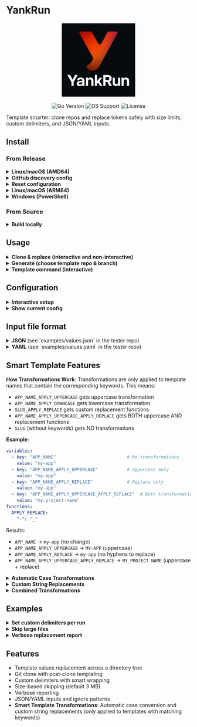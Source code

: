# YankRun

<div align="center">
  <img src="doc/logo.png" alt="YankRun" width="200">
  <p>
    <img src="https://img.shields.io/badge/Go-1.22%2B-00ADD8?style=flat-square&logo=go" alt="Go Version">
    <img src="https://img.shields.io/badge/OS-Linux%20%7C%20macOS%20%7C%20Windows-darkblue?style=flat-square&logo=windows" alt="OS Support">
    <img src="https://img.shields.io/badge/License-MIT-green?style=flat-square" alt="License">
  </p>
</div>

Template smarter: clone repos and replace tokens safely with size limits, custom delimiters, and JSON/YAML inputs.

## Install

### From Release
<details>
<summary><strong>Linux/macOS (AMD64)</strong></summary>

```sh
curl -L https://github.com/brasa-ai/yankrun/releases/download/stable/yankrun-linux-amd64.tar.gz -o yankrun-linux-amd64.tar.gz
tar -xvf yankrun-linux-amd64.tar.gz yankrun-linux-amd64
chmod +x yankrun-linux-amd64
sudo mv yankrun-linux-amd64 /usr/local/bin/yankrun
```

</details>

<details>
<summary><strong>GitHub discovery config</strong></summary>

You can auto-discover template repos from your GitHub user and/or orgs. All fields are optional; using only orgs is fine.

```yaml
# ~/.yankrun/config.yaml (excerpt)
github:
  orgs: ["brasa-ai", "your-org"]          # one or more orgs (optional)
  user: "your-user"                         # your GitHub user (optional)
  topic: "templates"                        # filter repos by topic (optional)
  prefix: "template-"                       # filter repos by name prefix (optional)
  include_private: true                      # include private repos (requires token)
  token: "GITHUB_TOKEN"                      # optional; for higher rate limits/private
```

Notes:
- If nothing is configured yet, `yankrun generate` will ask for user/orgs inline and save them.
- When both `user` and `orgs` are set, results are merged.

</details>

<details>
<summary><strong>Reset configuration</strong></summary>

```sh
yankrun setup --reset
```

Deletes `~/.yankrun/config.yaml`.

</details>

<details>
<summary><strong>Linux/macOS (ARM64)</strong></summary>

```sh
curl -L https://github.com/brasa-ai/yankrun/releases/download/stable/yankrun-linux-arm64.tar.gz -o yankrun-linux-arm64.tar.gz
tar -xvf yankrun-linux-arm64.tar.gz yankrun-linux-arm64
chmod +x yankrun-linux-arm64
sudo mv yankrun-linux-arm64 /usr/local/bin/yankrun
```

</details>

<details>
<summary><strong>Windows (PowerShell)</strong></summary>

```powershell
Invoke-WebRequest -Uri https://github.com/brasa-ai/yankrun/releases/download/stable/yankrun-windows-amd64.zip -OutFile yankrun-windows-amd64.zip
Expand-Archive -Path yankrun-windows-amd64.zip -DestinationPath .
Move-Item -Path yankrun-windows-amd64/yankrun-windows-amd64.exe -Destination yankrun.exe
```

</details>

### From Source
<details>
<summary><strong>Build locally</strong></summary>

```sh
git clone https://github.com/brasa-ai/yankrun.git
cd yankrun
go build -o yankrun .
sudo mv yankrun /usr/local/bin/
```

Or install with Go:

```sh
go install github.com/brasa-ai/yankrun@latest
```

</details>

## Usage

<details>
<summary><strong>Clone & replace (interactive and non-interactive)</strong></summary>

```sh
# Non-interactive: provide values via --input
yankrun clone \
  --repo https://github.com/brasa-ai/template-tester.git \
  --input examples/values.json \
  --outputDir ./clonedRepo \
  --verbose

# Interactive: prompt for discovered placeholders after clone
yankrun clone \
  --repo git@github.com:brasa-ai/template-tester.git \
  --outputDir ./clonedRepo \
  --prompt --verbose
```

What it does:
- Clones the repository
- Scans for placeholders between your delimiters (defaults: `[[`, `]]`)
- If `-p/--prompt` is set, shows a summary and prompts for values; otherwise uses values from `-i` if provided
- Applies replacements and logs completion

Options:
- `--repo`: Git URL to clone
- `--input`: JSON/YAML with variables (used in non-interactive or as defaults in interactive)
- `--outputDir`: directory to clone into
- `--fileSizeLimit`: skip files larger than this (default `3 mb`)
- `--startDelim`: template start delimiter (default `[[`)
- `--endDelim`: template end delimiter (default `]]`)
- `--prompt` (alias: `--interactive`): ask for values before applying

</details>

<details>
<summary><strong>Generate (choose template repo & branch)</strong></summary>

```sh
# Configure templates in ~/.yankrun/config.yaml
# templates:
#   - name: "Go App"
#     url: "git@github.com:brasa-ai/template-tester.git"
#     description: "Example templates"
#     default_branch: "main"

# Run interactive generator
yankrun generate --prompt --verbose

# Non-interactive values file and custom delimiters
yankrun generate --input examples/values.json --startDelim "[[{" --endDelim "}]]" --fileSizeLimit "5 mb"
```

What it does:
- Loads configured templates from `~/.yankrun/config.yaml`
- Lets you choose a template and branch
- Clones the selected branch
- Removes `.git` so you start a fresh repo
- Scans placeholders, optionally prompts (`-p`), then applies replacements

</details>

<details>
<summary><strong>Template command (interactive)</strong></summary>

```sh
# Analyze placeholders and prompt for values
yankrun template --dir ./examples/project --prompt

# Use defaults or overrides (YAML values)
yankrun template --dir ./examples/project --input examples/values.yaml --startDelim "[[{" --endDelim "}]]" --fileSizeLimit "5 mb" --prompt --verbose
```

What it does:
- Scans `--dir` for placeholders between your delimiters (defaults: `[[`, `]]`).
- Shows a summary of each placeholder with how many matches were found.
- Pre-fills values from `-i` if provided; prompts for missing ones.
- Applies replacements across the directory and prints a completion message.

</details>

## Configuration

<details>
<summary><strong>Interactive setup</strong></summary>

```sh
# Create or update ~/.yankrun/config.yaml
yankrun setup

# Example session
Template start delimiter [[]: [[
Template end delimiter ]]: ]]
File size limit (e.g. 3 mb) [3 mb]: 3 mb
```

Flags always override config defaults if provided.

</details>

<details>
<summary><strong>Show current config</strong></summary>

```sh
yankrun setup --show
```

Outputs:

```text
start_delim: [[
end_delim: ]]
file_size_limit: 3 mb
```

</details>

## Input file format

<details>
<summary><strong>JSON</strong> (see `examples/values.json` in the tester repo)</summary>

```json
{
  "ignore_patterns": ["node_modules", "dist"],
  "variables": [
    { "key": "APP_NAME", "value": "TemplateTester" },
    { "key": "PROJECT_NAME", "value": "DemoProject" },
    { "key": "USER_NAME", "value": "axebyte" },
    { "key": "USER_EMAIL", "value": "user@example.com" },
    { "key": "VERSION", "value": "1.0.0" },
    { "key": "APP_NAME_APPLY_UPPERCASE", "value": "my-app" },
    { "key": "PROJECT_NAME_APPLY_DOWNCASE", "value": "MyProject" },
    { "key": "SLUG_APPLY_REPLACE", "value": "my-project-name" }
  ],
  "functions": {
    "APPLY_REPLACE": {
      "-": "_",
      " ": "-"
    }
  }
}
```

Notes:
- If your keys do not include delimiters, YankRun wraps them using your configured delimiters. For example, with start `[[` and end `]]`, `APP_NAME` becomes `my-app`.
- If your keys already include delimiters, they are used as-is.
- **Smart Transformations**: Template names containing `APPLY_UPPERCASE` or `APPLY_DOWNCASE` automatically transform values to upper or lowercase.
- **Custom Replace Functions**: Use `APPLY_REPLACE` in the functions section to define custom string replacements (e.g., `-` to `_`, spaces to `-`).

</details>

<details>
<summary><strong>YAML</strong> (see `examples/values.yaml` in the tester repo)</summary>

```yaml
ignore_patterns: [node_modules, dist]
variables:
  - key: APP_NAME
    value: TemplateTester
  - key: PROJECT_NAME
    value: DemoProject
  - key: USER_NAME
    value: axebyte
  - key: USER_EMAIL
    value: user@example.com
  - key: VERSION
    value: "1.0.0"
  - key: APP_NAME_APPLY_UPPERCASE
    value: my-app
  - key: PROJECT_NAME_APPLY_DOWNCASE
    value: MyProject
  - key: SLUG_APPLY_REPLACE
    value: my-project-name
functions:
  APPLY_REPLACE:
    "-": "_"
    " ": "-"
```

</details>

## Smart Template Features

**How Transformations Work**: Transformations are only applied to template names that contain the corresponding keywords. This means:
- `APP_NAME_APPLY_UPPERCASE` gets uppercase transformation
- `APP_NAME_APPLY_DOWNCASE` gets lowercase transformation  
- `SLUG_APPLY_REPLACE` gets custom replacement functions
- `APP_NAME_APPLY_UPPERCASE_APPLY_REPLACE` gets BOTH uppercase AND replacement functions
- `SLUG` (without keywords) gets NO transformations

**Example**:
```yaml
variables:
  - key: "APP_NAME"                           # No transformations
    value: "my-app"
  - key: "APP_NAME_APPLY_UPPERCASE"           # Uppercase only
    value: "my-app"
  - key: "APP_NAME_APPLY_REPLACE"             # Replace only
    value: "my-app"
  - key: "APP_NAME_APPLY_UPPERCASE_APPLY_REPLACE"  # Both transformations
    value: "my-project-name"
functions:
  APPLY_REPLACE:
    "-": "_"
```

Results:
- `APP_NAME` → `my-app` (no change)
- `APP_NAME_APPLY_UPPERCASE` → `MY-APP` (uppercase)
- `APP_NAME_APPLY_REPLACE` → `my-app` (no hyphens to replace)
- `APP_NAME_APPLY_UPPERCASE_APPLY_REPLACE` → `MY_PROJECT_NAME` (uppercase + replace)

<details>
<summary><strong>Automatic Case Transformations</strong></summary>

YankRun automatically applies transformations based on template names:

```yaml
variables:
  - key: "APP_NAME_APPLY_UPPERCASE"
    value: "my-app"
  - key: "PROJECT_NAME_APPLY_DOWNCASE" 
    value: "MyProject"
```

Results:
- `APP_NAME_APPLY_UPPERCASE` → `MY-APP`
- `PROJECT_NAME_APPLY_DOWNCASE` → `myproject`

</details>

<details>
<summary><strong>Custom String Replacements</strong></summary>

Define custom replacement rules in the `functions` section. These only apply to templates with "APPLY_REPLACE" in their name:

```yaml
variables:
  - key: "SLUG_APPLY_REPLACE"
    value: "my-project-name"
functions:
  APPLY_REPLACE:
    "-": "_"      # Replace hyphens with underscores
    " ": "-"      # Replace spaces with hyphens
```

Result: `my-project-name` → `my_project_name`

**Important**: The `SLUG` template (without APPLY_REPLACE) would remain unchanged even if functions are defined.

</details>

<details>
<summary><strong>Combined Transformations</strong></summary>

You can combine multiple transformations by including multiple keywords in the template name:

```yaml
variables:
  - key: "APP_NAME_APPLY_UPPERCASE_APPLY_REPLACE"
    value: "my-project-name"
functions:
  APPLY_REPLACE:
    "-": "_"
```

Result: `my-project-name` → `MY_PROJECT_NAME` (uppercase + replace)

**Important**: APPLY_REPLACE functions only apply to templates with "APPLY_REPLACE" in their name, not globally to all values.

</details>

## Examples

<details>
<summary><strong>Set custom delimiters per run</strong></summary>

```sh
yankrun clone --repo git@github.com:brasa-ai/template-tester.git --input examples/values.yaml --outputDir out --startDelim "[[{" --endDelim "}]]"
```

</details>

<details>
<summary><strong>Skip large files</strong></summary>

```sh
yankrun clone --repo git@github.com:brasa-ai/template-tester.git --input examples/values.json --outputDir out --fileSizeLimit "10 mb"
```

</details>

<details>
<summary><strong>Verbose replacement report</strong></summary>

```sh
yankrun clone --repo <repo> --input example.json --outputDir out --verbose
```

## Why YankRun? Practical problems it solves

<details>
<summary><strong>1) Bootstrap a new project from a template</strong></summary>

Problem: You maintain a template repo (CI, lint, base code). You want to create a new project with your org/app names filled in, without carrying over the template’s git history.

Solution:

```sh
# Choose template + branch, clone, remove .git, scan tokens, fill values
yankrun generate --prompt --verbose
```

Outcome: Fresh repo with placeholders (e.g., [[NAME]], [[PROJECT_NAME]]) replaced and no template history.

</details>

<details>
<summary><strong>2) Rollout org-wide config changes across many files</strong></summary>

Problem: You have dozens of files with tokens for company, team, emails, or versions. Manual search/replace is error-prone.

Solution:

```sh
# Define values once
cat > values.json << 'EOF'
{
  "variables": [
    { "key": "COMPANY", "value": "Acme Corp" },
    { "key": "TEAM", "value": "Platform" },
    { "key": "VERSION", "value": "2.1.0" }
  ]
}
EOF

# Apply everywhere safely with size limits
yankrun template --dir . --input values.json --fileSizeLimit "5 mb" --verbose
```

Outcome: Consistent updates with a per-file replacement report, skipping large/binary files.

</details>

<details>
<summary><strong>3) Customize a sample app quickly (no prompts)</strong></summary>

Problem: You want a non-interactive pipeline (CI/CD) to stamp out a project with predetermined values.

Solution:

```sh
yankrun clone \
  --repo git@github.com:brasa-ai/template-tester.git \
  --input examples/values.json \
  --outputDir ./my-app \
  --startDelim "[[{" --endDelim "}]]" \
  --verbose
```

Outcome: Fully templated project ready for commit in automated flows.

</details>

<details>
<summary><strong>4) Smart transformations for consistent naming</strong></summary>

Problem: You need consistent naming conventions across files (uppercase for constants, lowercase for variables, slugified for URLs).

Solution:

```yaml
variables:
  - key: "APP_NAME_APPLY_UPPERCASE"
    value: "my-app"
  - key: "PROJECT_NAME_APPLY_DOWNCASE"
    value: "MyProject"
  - key: "SLUG_APPLY_REPLACE"
    value: "my project name"
functions:
  APPLY_REPLACE:
    " ": "-"
```

Outcome: Automatic generation of `MY-APP`, `myproject`, and `my-project-name` from single input values.

**Note**: Each transformation only applies to templates containing the corresponding keyword in their name.

</details>


</details>

## Features

- Template values replacement across a directory tree
- Git clone with post-clone templating
- Custom delimiters with smart wrapping
- Size-based skipping (default 3 MB)
- Verbose reporting
- JSON/YAML inputs and ignore patterns
- **Smart Template Transformations**: Automatic case conversion and custom string replacements (only applied to templates with matching keywords)
